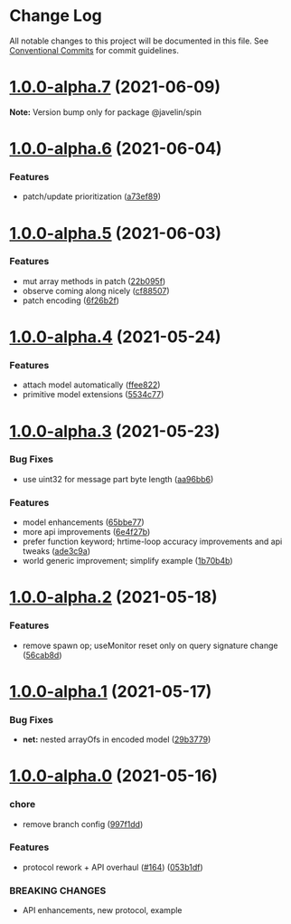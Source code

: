 # Change Log

All notable changes to this project will be documented in this file.
See [Conventional Commits](https://conventionalcommits.org) for commit guidelines.

# [1.0.0-alpha.7](https://github.com/3mcd/javelin/compare/v1.0.0-alpha.6...v1.0.0-alpha.7) (2021-06-09)

**Note:** Version bump only for package @javelin/spin





# [1.0.0-alpha.6](https://github.com/3mcd/javelin/compare/v1.0.0-alpha.5...v1.0.0-alpha.6) (2021-06-04)


### Features

* patch/update prioritization ([a73ef89](https://github.com/3mcd/javelin/commit/a73ef89f008a6c0787e0170540020c265780b627))





# [1.0.0-alpha.5](https://github.com/3mcd/javelin/compare/v1.0.0-alpha.4...v1.0.0-alpha.5) (2021-06-03)


### Features

* mut array methods in patch ([22b095f](https://github.com/3mcd/javelin/commit/22b095fc2536680961342a5bc1edde5070fcb2ab))
* observe coming along nicely ([cf88507](https://github.com/3mcd/javelin/commit/cf88507e0a615f613bb7dc5e86cf1b732b784cb8))
* patch encoding ([6f26b2f](https://github.com/3mcd/javelin/commit/6f26b2f750c152988931bad662f5bb23200c1905))





# [1.0.0-alpha.4](https://github.com/3mcd/javelin/compare/v1.0.0-alpha.3...v1.0.0-alpha.4) (2021-05-24)


### Features

* attach model automatically ([ffee822](https://github.com/3mcd/javelin/commit/ffee822faeb4290f042d5fe38c3ebf07aa693e74))
* primitive model extensions ([5534c77](https://github.com/3mcd/javelin/commit/5534c77b40010580bf863bbf70ae53e73a19f93a))





# [1.0.0-alpha.3](https://github.com/3mcd/javelin/compare/v1.0.0-alpha.2...v1.0.0-alpha.3) (2021-05-23)


### Bug Fixes

* use uint32 for message part byte length ([aa96bb6](https://github.com/3mcd/javelin/commit/aa96bb6901ccbd24044492bc1ae1859f614fa78d))


### Features

* model enhancements ([65bbe77](https://github.com/3mcd/javelin/commit/65bbe772b631bf06b71870348827c315c397fbc4))
* more api improvements ([6e4f27b](https://github.com/3mcd/javelin/commit/6e4f27b8e200ed49679e1512dccc1fea22010841))
* prefer function keyword; hrtime-loop accuracy improvements and api tweaks ([ade3c9a](https://github.com/3mcd/javelin/commit/ade3c9a219a90844abda31903a44a30f2812ea87))
* world generic improvement; simplify example ([1b70b4b](https://github.com/3mcd/javelin/commit/1b70b4be9f1946103cb409c946a941307bb27ba3))





# [1.0.0-alpha.2](https://github.com/3mcd/javelin/compare/v1.0.0-alpha.1...v1.0.0-alpha.2) (2021-05-18)


### Features

* remove spawn op; useMonitor reset only on query signature change ([56cab8d](https://github.com/3mcd/javelin/commit/56cab8d0b7d7fa214692d55b21b75c727fe64847))





# [1.0.0-alpha.1](https://github.com/3mcd/javelin/compare/v1.0.0-alpha.0...v1.0.0-alpha.1) (2021-05-17)


### Bug Fixes

* **net:** nested arrayOfs in encoded model ([29b3779](https://github.com/3mcd/javelin/commit/29b3779feb91fe86b0a14232b060e9777a031418))





# [1.0.0-alpha.0](https://github.com/3mcd/javelin/compare/v0.22.0...v1.0.0-alpha.0) (2021-05-16)


### chore

* remove branch config ([997f1dd](https://github.com/3mcd/javelin/commit/997f1dd1b4a82006ed5ce1da8585e69a1bcb07c0))


### Features

* protocol rework + API overhaul ([#164](https://github.com/3mcd/javelin/issues/164)) ([053b1df](https://github.com/3mcd/javelin/commit/053b1dfc5972786b86d06339db8c6751a8dae6f4))


### BREAKING CHANGES

* API enhancements, new protocol, example
